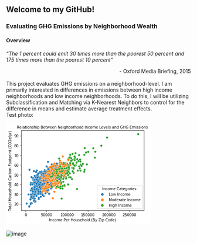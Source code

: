## Welcome to my GitHub!

### Evaluating GHG Emissions by Neighborhood Wealth
#### Overview
*“The 1 percent could emit 30 times more than the poorest 50 percent and 175 times more than the poorest 10 percent”*
<div dir = "rtl">
Oxford Media Briefing, 2015 -
<div dir = "auto">
<br>
This project evaluates GHG emissions on a neighborhood-level. I am primarily interested in differences in emissions between high income neighborhoods and low income neighborhoods. To do this, I will be utilizing Subclassification and Matching via K-Nearest Neighbors to control for the difference in means and estimate average treatment effects.

<br>
Test photo:

![alt text](https://github.com/bcookn/bcookn.github.io/blob/main/Figure_1.png)

  ![image](https://user-images.githubusercontent.com/65251932/163537826-7a3f8751-48ef-480f-9fb9-e455b6327f8f.png)
